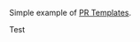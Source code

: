 Simple example of [PR Templates](https://help.github.com/articles/creating-a-pull-request-template-for-your-repository/). 

Test
